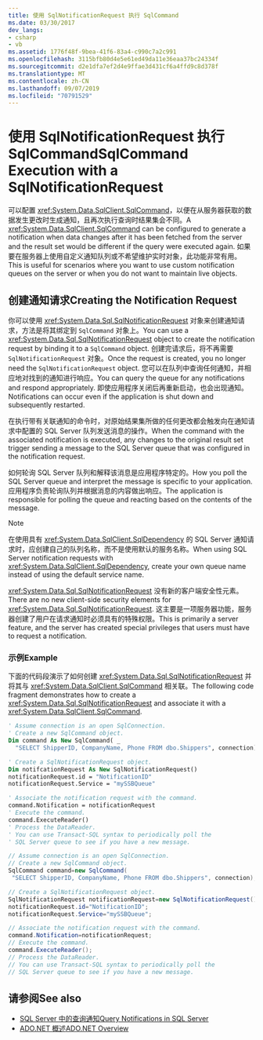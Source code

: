 ```yaml
---
title: 使用 SqlNotificationRequest 执行 SqlCommand
ms.date: 03/30/2017
dev_langs:
- csharp
- vb
ms.assetid: 1776f48f-9bea-41f6-83a4-c990c7a2c991
ms.openlocfilehash: 3115bfb80d4e5e61ed49da11e36eaa37bc24334f
ms.sourcegitcommit: d2e1dfa7ef2d4e9ffae3d431cf6a4ffd9c8d378f
ms.translationtype: MT
ms.contentlocale: zh-CN
ms.lasthandoff: 09/07/2019
ms.locfileid: "70791529"
---
```

# <a name="sqlcommand-execution-with-a-sqlnotificationrequest"></a><span data-ttu-id="2d0ee-102">使用 SqlNotificationRequest 执行 SqlCommand</span><span class="sxs-lookup"><span data-stu-id="2d0ee-102">SqlCommand Execution with a SqlNotificationRequest</span></span>

<span data-ttu-id="2d0ee-103">可以配置 <xref:System.Data.SqlClient.SqlCommand>，以便在从服务器获取的数据发生更改时生成通知，且再次执行查询时结果集会不同。</span><span class="sxs-lookup"><span data-stu-id="2d0ee-103">A <xref:System.Data.SqlClient.SqlCommand> can be configured to generate a notification when data changes after it has been fetched from the server and the result set would be different if the query were executed again.</span></span> <span data-ttu-id="2d0ee-104">如果要在服务器上使用自定义通知队列或不希望维护实时对象，此功能非常有用。</span><span class="sxs-lookup"><span data-stu-id="2d0ee-104">This is useful for scenarios where you want to use custom notification queues on the server or when you do not want to maintain live objects.</span></span>

## <a name="creating-the-notification-request"></a><span data-ttu-id="2d0ee-105">创建通知请求</span><span class="sxs-lookup"><span data-stu-id="2d0ee-105">Creating the Notification Request</span></span>

<span data-ttu-id="2d0ee-106">你可以使用 <xref:System.Data.Sql.SqlNotificationRequest> 对象来创建通知请求，方法是将其绑定到 `SqlCommand` 对象上。</span><span class="sxs-lookup"><span data-stu-id="2d0ee-106">You can use a <xref:System.Data.Sql.SqlNotificationRequest> object to create the notification request by binding it to a `SqlCommand` object.</span></span> <span data-ttu-id="2d0ee-107">创建完请求后，将不再需要 `SqlNotificationRequest` 对象。</span><span class="sxs-lookup"><span data-stu-id="2d0ee-107">Once the request is created, you no longer need the `SqlNotificationRequest` object.</span></span> <span data-ttu-id="2d0ee-108">您可以在队列中查询任何通知，并相应地对找到的通知进行响应。</span><span class="sxs-lookup"><span data-stu-id="2d0ee-108">You can query the queue for any notifications and respond appropriately.</span></span> <span data-ttu-id="2d0ee-109">即使应用程序关闭后再重新启动，也会出现通知。</span><span class="sxs-lookup"><span data-stu-id="2d0ee-109">Notifications can occur even if the application is shut down and subsequently restarted.</span></span>

<span data-ttu-id="2d0ee-110">在执行带有关联通知的命令时，对原始结果集所做的任何更改都会触发向在通知请求中配置的 SQL Server 队列发送消息的操作。</span><span class="sxs-lookup"><span data-stu-id="2d0ee-110">When the command with the associated notification is executed, any changes to the original result set trigger sending a message to the SQL Server queue that was configured in the notification request.</span></span>

<span data-ttu-id="2d0ee-111">如何轮询 SQL Server 队列和解释该消息是应用程序特定的。</span><span class="sxs-lookup"><span data-stu-id="2d0ee-111">How you poll the SQL Server queue and interpret the message is specific to your application.</span></span> <span data-ttu-id="2d0ee-112">应用程序负责轮询队列并根据消息的内容做出响应。</span><span class="sxs-lookup"><span data-stu-id="2d0ee-112">The application is responsible for polling the queue and reacting based on the contents of the message.</span></span>

> [!NOTE]
> <span data-ttu-id="2d0ee-113">在使用具有 <xref:System.Data.SqlClient.SqlDependency> 的 SQL Server 通知请求时，应创建自己的队列名称，而不是使用默认的服务名称。</span><span class="sxs-lookup"><span data-stu-id="2d0ee-113">When using SQL Server notification requests with <xref:System.Data.SqlClient.SqlDependency>, create your own queue name instead of using the default service name.</span></span>

<span data-ttu-id="2d0ee-114"><xref:System.Data.Sql.SqlNotificationRequest> 没有新的客户端安全性元素。</span><span class="sxs-lookup"><span data-stu-id="2d0ee-114">There are no new client-side security elements for <xref:System.Data.Sql.SqlNotificationRequest>.</span></span> <span data-ttu-id="2d0ee-115">这主要是一项服务器功能，服务器创建了用户在请求通知时必须具有的特殊权限。</span><span class="sxs-lookup"><span data-stu-id="2d0ee-115">This is primarily a server feature, and the server has created special privileges that users must have to request a notification.</span></span>

### <a name="example"></a><span data-ttu-id="2d0ee-116">示例</span><span class="sxs-lookup"><span data-stu-id="2d0ee-116">Example</span></span>

<span data-ttu-id="2d0ee-117">下面的代码段演示了如何创建 <xref:System.Data.Sql.SqlNotificationRequest> 并将其与 <xref:System.Data.SqlClient.SqlCommand> 相关联。</span><span class="sxs-lookup"><span data-stu-id="2d0ee-117">The following code fragment demonstrates how to create a <xref:System.Data.Sql.SqlNotificationRequest> and associate it with a <xref:System.Data.SqlClient.SqlCommand>.</span></span>

```vb
' Assume connection is an open SqlConnection.
' Create a new SqlCommand object.
Dim command As New SqlCommand( _
  "SELECT ShipperID, CompanyName, Phone FROM dbo.Shippers", connection)

' Create a SqlNotificationRequest object.
Dim notifcationRequest As New SqlNotificationRequest()
notificationRequest.id = "NotificationID"
notificationRequest.Service = "mySSBQueue"

' Associate the notification request with the command.
command.Notification = notificationRequest
' Execute the command.
command.ExecuteReader()
' Process the DataReader.
' You can use Transact-SQL syntax to periodically poll the
' SQL Server queue to see if you have a new message.
```

```csharp
// Assume connection is an open SqlConnection.
// Create a new SqlCommand object.
SqlCommand command=new SqlCommand(
 "SELECT ShipperID, CompanyName, Phone FROM dbo.Shippers", connection);

// Create a SqlNotificationRequest object.
SqlNotificationRequest notificationRequest=new SqlNotificationRequest();
notificationRequest.id="NotificationID";
notificationRequest.Service="mySSBQueue";

// Associate the notification request with the command.
command.Notification=notificationRequest;
// Execute the command.
command.ExecuteReader();
// Process the DataReader.
// You can use Transact-SQL syntax to periodically poll the
// SQL Server queue to see if you have a new message.
```

## <a name="see-also"></a><span data-ttu-id="2d0ee-118">请参阅</span><span class="sxs-lookup"><span data-stu-id="2d0ee-118">See also</span></span>

- [<span data-ttu-id="2d0ee-119">SQL Server 中的查询通知</span><span class="sxs-lookup"><span data-stu-id="2d0ee-119">Query Notifications in SQL Server</span></span>](query-notifications-in-sql-server.md)
- [<span data-ttu-id="2d0ee-120">ADO.NET 概述</span><span class="sxs-lookup"><span data-stu-id="2d0ee-120">ADO.NET Overview</span></span>](../ado-net-overview.md)
